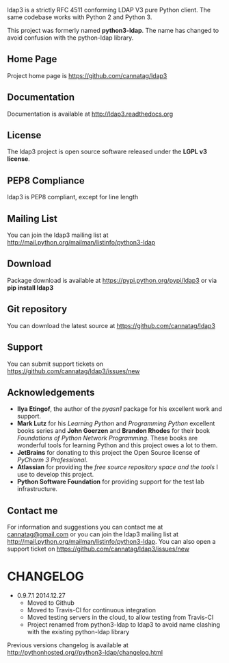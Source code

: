 
ldap3 is a strictly RFC 4511 conforming LDAP V3 pure Python client. The same codebase works with Python 2 and Python 3.

This project was formerly named **python3-ldap**. The name has changed to avoid confusion with the python-ldap library.

Home Page
---------

Project home page is https://github.com/cannatag/ldap3


Documentation
-------------

Documentation is available at http://ldap3.readthedocs.org


License
-------

The ldap3 project is open source software released under the **LGPL v3 license**.


PEP8 Compliance
---------------

ldap3 is PEP8 compliant, except for line length


Mailing List
------------

You can join the ldap3 mailing list at http://mail.python.org/mailman/listinfo/python3-ldap


Download
--------

Package download is available at https://pypi.python.org/pypi/ldap3 or via **pip install ldap3**


Git repository
--------------

You can download the latest source at https://github.com/cannatag/ldap3


Support
-------

You can submit support tickets on https://github.com/cannatag/ldap3/issues/new


Acknowledgements
----------------

* **Ilya Etingof**, the author of the *pyasn1* package for his excellent work and support.
* **Mark Lutz** for his *Learning Python* and *Programming Python* excellent books series and **John Goerzen** and **Brandon Rhodes** for their book *Foundations of Python Network Programming*. These books are wonderful tools for learning Python and this project owes a lot to them.
* **JetBrains** for donating to this project the Open Source license of *PyCharm 3 Professional*.
* **Atlassian** for providing the *free source repository space and the tools* I use to develop this project.
* **Python Software Foundation** for providing support for the test lab infrastructure.


Contact me
----------

For information and suggestions you can contact me at cannatag@gmail.com or you can join the ldap3 mailing list at http://mail.python.org/mailman/listinfo/python3-ldap. You can also open a support ticket on https://github.com/cannatag/ldap3/issues/new

CHANGELOG
=========
* 0.9.7.1 2014.12.27
    - Moved to Github
    - Moved to Travis-CI for continuous integration
    - Moved testing servers in the cloud, to allow testing from Travis-CI
    - Project renamed from python3-ldap to ldap3 to avoid name clashing with the existing python-ldap library

Previous versions changelog is available at http://pythonhosted.org//python3-ldap/changelog.html
